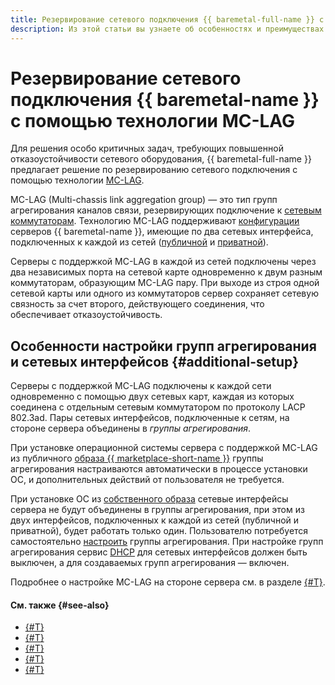 ```yaml
---
title: Резервирование сетевого подключения {{ baremetal-full-name }} с помощью MC-LAG
description: Из этой статьи вы узнаете об особенностях и преимуществах резервирования сетевого подключения {{ baremetal-full-name }} с помощью технологии MC-LAG.
---
```


# Резервирование сетевого подключения {{ baremetal-name }} с помощью технологии MC-LAG

Для решения особо критичных задач, требующих повышенной отказоустойчивости сетевого оборудования, {{ baremetal-full-name }} предлагает решение по резервированию сетевого подключения с помощью технологии [MC-LAG](https://ru.wikipedia.org/wiki/MC-LAG).

MC-LAG (Multi-chassis link aggregation group) — это тип групп агрегирования каналов связи, резервирующих подключение к [сетевым коммутаторам](https://ru.wikipedia.org/wiki/Сетевой_коммутатор). Технологию MC-LAG поддерживают [конфигурации](./server-configurations.md) серверов {{ baremetal-name }}, имеющие по два сетевых интерфейса, подключенных к каждой из сетей ([публичной](./network.md#public-network) и [приватной](./network.md#private-network)).

Серверы с поддержкой MC-LAG в каждой из сетей подключены через два независимых порта на сетевой карте одновременно к двум разным коммутаторам, образующим MC-LAG пару. При выходе из строя одной сетевой карты или одного из коммутаторов сервер сохраняет сетевую связность за счет второго, действующего соединения, что обеспечивает отказоустойчивость.

## Особенности настройки групп агрегирования и сетевых интерфейсов {#additional-setup}

Серверы с поддержкой MC-LAG подключены к каждой сети одновременно с помощью двух сетевых карт, каждая из которых соединена с отдельным сетевым коммутатором по протоколу LACP 802.3ad. Пары сетевых интерфейсов, подключенные к сетям, на стороне сервера объединены в _группы агрегирования_.

При установке операционной системы сервера с поддержкой MC-LAG из публичного [образа {{ marketplace-short-name }}](./images.md#marketplace-images) группы агрегирования настраиваются автоматически в процессе установки ОС, и дополнительных действий от пользователя не требуется.

При установке ОС из [собственного образа](./images.md#user-images) сетевые интерфейсы сервера не будут объединены в группы агрегирования, при этом из двух интерфейсов, подключенных к каждой из сетей (публичной и приватной), будет работать только один. Пользователю потребуется самостоятельно [настроить](../operations/servers/set-up-mc-lag.md) группы агрегирования. При настройке групп агрегирования сервис [DHCP](./dhcp.md) для сетевых интерфейсов должен быть выключен, а для создаваемых групп агрегирования — включен.

Подробнее о настройке MC-LAG на стороне сервера см. в разделе [{#T}](../operations/servers/set-up-mc-lag.md).

#### См. также {#see-also}

* [{#T}](./network.md)
* [{#T}](./dhcp.md)
* [{#T}](./network-restrictions.md)
* [{#T}](./images.md)
* [{#T}](../operations/servers/set-up-mc-lag.md)